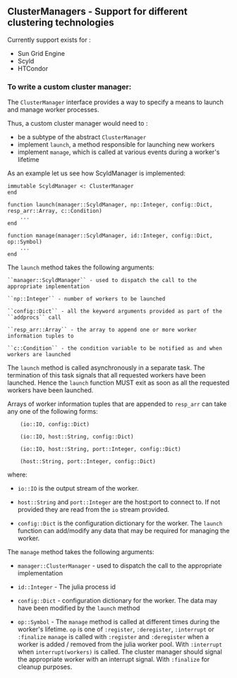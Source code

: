 ## ClusterManagers - Support for different clustering technologies

Currently support exists for :

- Sun Grid Engine
- Scyld
- HTCondor

### To write a custom cluster manager:

The ``ClusterManager`` interface provides a
way to specify a means to launch and manage worker processes. 

Thus, a custom cluster manager would need to :

- be a subtype of the abstract ``ClusterManager``
- implement ``launch``, a method responsible for launching new workers
- implement ``manage``, which is called at various events during a worker's lifetime

As an example let us see how ScyldManager is implemented:

    immutable ScyldManager <: ClusterManager
    end

    function launch(manager::ScyldManager, np::Integer, config::Dict, resp_arr::Array, c::Condition)
        ...
    end

    function manage(manager::ScyldManager, id::Integer, config::Dict, op::Symbol)
        ...
    end

    
The ``launch`` method takes the following arguments:

    ``manager::ScyldManager`` - used to dispatch the call to the appropriate implementation 
    
    ``np::Integer`` - number of workers to be launched
    
    ``config::Dict`` - all the keyword arguments provided as part of the ``addprocs`` call
    
    ``resp_arr::Array`` - the array to append one or more worker information tuples to
    
    ``c::Condition`` - the condition variable to be notified as and when workers are launched
    
                       
The ``launch`` method is called asynchronously in a separate task. The termination of this task 
signals that all requested workers have been launched. Hence the ``launch`` function MUST exit as soon 
as all the requested workers have been launched.

Arrays of worker information tuples that are appended to ``resp_arr`` can take any one of 
the following forms:

```
    (io::IO, config::Dict)
    
    (io::IO, host::String, config::Dict)
    
    (io::IO, host::String, port::Integer, config::Dict)
    
    (host::String, port::Integer, config::Dict)
```

where:

- ``io::IO`` is the output stream of the worker.

- ``host::String`` and ``port::Integer`` are the host:port to connect to. If not provided
  they are read from the ``io`` stream provided.
  
- ``config::Dict`` is the configuration dictionary for the worker. The ``launch``
  function can add/modify any data that may be required for managing 
  the worker.
  

The ``manage`` method takes the following arguments:

- ``manager::ClusterManager`` - used to dispatch the call to the appropriate implementation

- ``id::Integer`` - The julia process id

- ``config::Dict`` - configuration dictionary for the worker. The data may have been modified 
                   by the ``launch`` method
               
- ``op::Symbol`` - The ``manage`` method is called at different times during the worker's lifetime.
                ``op`` is one of ``:register``, ``:deregister``, ``:interrupt`` or ``:finalize``
                ``manage`` is called with ``:register`` and ``:deregister`` when a worker is 
                added / removed from the julia worker pool. With ``:interrupt`` when 
                ``interrupt(workers)`` is called. The cluster manager should signal the appropriate 
                worker with an interrupt signal. With ``:finalize`` for cleanup purposes.
